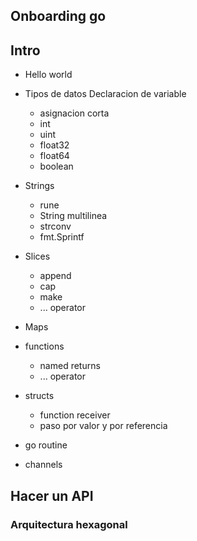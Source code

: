 ## Onboarding go
## Intro
* Hello world
* Tipos de datos
  Declaracion de variable
    - asignacion corta
    - int
    - uint
    - float32
    - float64
    - boolean


* Strings
    - rune
    - String multilinea
    - strconv
    - fmt.Sprintf

* Slices
    - append
    - cap
    - make
    - ... operator


* Maps
* functions
    - named returns
    - ... operator
* structs
    - function receiver
    - paso por valor y por referencia
* go routine
* channels

## Hacer un API
### Arquitectura hexagonal




